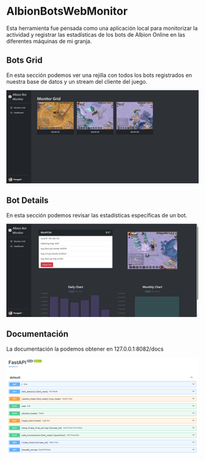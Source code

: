 # AlbionBotsWebMonitor
Esta herramienta fue pensada como una aplicación local para monitorizar la actividad y registrar las 
estadísticas de los bots de Albion Online en las diferentes máquinas de mi granja.

## Bots Grid
En esta sección podemos ver una rejilla con todos los bots registrados en nuestra base de datos y un stream
del cliente del juego.

![Bot Grid](./readme_images/BotGrid.png)

## Bot Details
En esta sección podemos revisar las estadísticas específicas de un bot.

![Bot Details](./readme_images/BotDetails.png)

## Documentación
La documentación la podemos obtener en 127.0.0.1:8082/docs

![Docs](./readme_images/docs.png)
